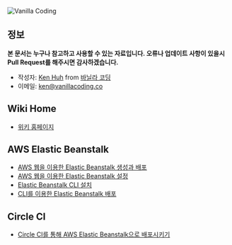 ![Vanilla Coding](https://s3.ap-northeast-2.amazonaws.com/vanilla-coding/Assets/logo_regular%403x.png)

## 정보

**본 문서는 누구나 참고하고 사용할 수 있는 자료입니다. 오류나 업데이트 사항이 있을시 Pull Request를 해주시면 감사하겠습니다.**

- 작성자: [Ken Huh](https://github.com/Ken123777) from [바닐라 코딩](https://vanillacoding.co/)
- 이메일: <ken@vanillacoding.co>

## Wiki Home

- [위키 홈페이지](https://github.com/vanilla-coding/docs/wiki)

## AWS Elastic Beanstalk

- [AWS 웹을 이용한 Elastic Beanstalk 생성과 배포](https://github.com/vanilla-coding/docs/wiki/Setting-up-AWS-Elastic-Beanstalk)
- [AWS 웹을 이용한 Elastic Beanstalk 설정](https://github.com/vanilla-coding/docs/wiki/Configuring-AWS-Elastic-Beanstalk)
- [Elastic Beanstalk CLI 설치](https://github.com/vanilla-coding/docs/wiki/Installing-Elastic-Beanstalk-CLI)
- [CLI를 이용한 Elastic Beanstalk 배포](https://github.com/vanilla-coding/docs/wiki/Deploying-with-Elastic-Beanstalk-CLI)

## Circle CI

- [Circle CI를 통해 AWS Elastic Beanstalk으로 배포시키기](https://github.com/vanilla-coding/docs/wiki/Deploying-to-AWS-Elastic-Beanstalk-with-Circle-CI)
